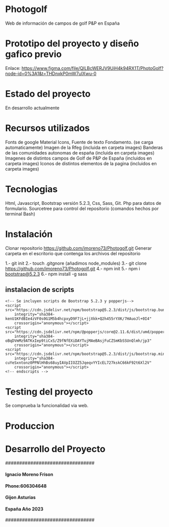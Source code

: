 # Photogolf
Web de información de campos de golf P&P en España

# Prototipo del proyecto y diseño gafico previo

Enlace:
https://www.figma.com/file/QILBcWERJV9UiH4k94RX1T/PhotoGolf?node-id=0%3A1&t=THDnxkP0mW7uIXwu-0

# Estado del proyecto
En desarrollo actualmente

# Recursos utilizados
Fonts de google Material Icons, Fuente de texto Fondamento. (se carga automaticamente)
Imagen de la Rfeg (incluida en carpeta images)
Banderas de las comunidades autonomas de españa (incluida en carpeta images)
Imagenes de distintos campos de Golf de P&P de España (incluidos en carpeta images)
Iconos de distintos elementos de la pagina (incluidos en carpeta images)

# Tecnologias
Html, Javascript, Bootstrap versión 5.2.3, Css, Sass, Git.
Php para datos de formulario.
Sourcetree para control del repositorio (comandos hechos por terminal Bash)

# Instalación
Clonar repositorio https://github.com/imoreno73/Photogolf.git
Generar carpeta en el escritorio que contenga los archivos del repositorio

1.- git init
2.- touch .gitgnore (añadimos node_modules)
3.- git clone https://github.com/imoreno73/Photogolf.git
4.- npm init
5.- npm i bootstrap@5.2.3
6.- npm install -g sass

## instalacion de scripts

    <!-- Se incluyen scripts de Bootstrap 5.2.3 y popperjs-->
    <script src="https://cdn.jsdelivr.net/npm/bootstrap@5.2.3/dist/js/bootstrap.bundle.min.js"
        integrity="sha384-kenU1KFdBIe4zVF0s0G1M5b4hcpxyD9F7jL+jjXkk+Q2h455rYXK/7HAuoJl+0I4"
        crossorigin="anonymous"></script>
    <script src="https://cdn.jsdelivr.net/npm/@popperjs/core@2.11.6/dist/umd/popper.min.js"
        integrity="sha384-oBqDVmMz9ATKxIep9tiCxS/Z9fNfEXiDAYTujMAeBAsjFuCZSmKbSSUnQlmh/jp3"
        crossorigin="anonymous"></script>
    <script src="https://cdn.jsdelivr.net/npm/bootstrap@5.2.3/dist/js/bootstrap.min.js"
        integrity="sha384-cuYeSxntonz0PPNlHhBs68uyIAVpIIOZZ5JqeqvYYIcEL727kskC66kF92t6Xl2V"
        crossorigin="anonymous"></script>
    <!-- endscripts -->

# Testing del proyecto

Se comprueba la funcionalidad via web.  

# Produccion



# Desarrollo del Proyecto

################################
#### Ignacio Moreno Frison  #### 
####    Phone:606304648     #### 
####    Gijon Asturias      ####
####    España Año 2023     ####
################################

